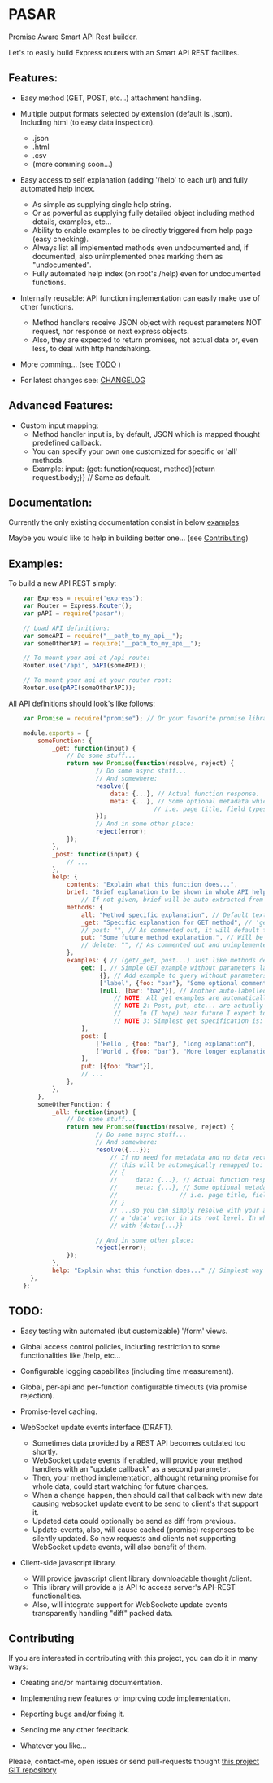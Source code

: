 PASAR
=====

Promise Aware Smart API Rest builder.

Let's to easily build Express routers with an Smart API REST facilites.

<a name="features"></a>Features:
--------------------------------

  * Easy method (GET, POST, etc...) attachment handling.

  * Multiple output formats selected by extension (default is .json). Including html (to easy data inspection).
    - .json
    - .html
    - .csv
    - (more comming soon...)

  * Easy access to self explanation (adding '/help' to each url) and fully automated help index.
    - As simple as supplying single help string.
    - Or as powerful as supplying fully detailed object including method details, examples, etc...
    - Ability to enable examples to be directly triggered from help page (easy checking).
    - Always list all implemented methods even undocumented and, if documented, also unimplemented ones marking them as "undocumented".
    - Fully automated help index (on root's /help) even for undocumented functions.

  * Internally reusable: API function implementation can easily make use of other functions.
    - Method handlers receive JSON object with request parameters NOT request, nor response or next express objects.
    - Also, they are expected to return promises, not actual data or, even less, to deal with http handshaking.

  * More comming... (see [TODO](#TODO) )

  * For latest changes see: [CHANGELOG](CHANGELOG.txt)


<a name="advFeatures"></a>Advanced Features:
--------------------------------------------

  * Custom input mapping:
    - Method handler input is, by default, JSON which is mapped thought predefined callback.
    - You can specify your own one customized for specific or 'all' methods.
    - Example: input: {get: function(request, method){return request.body;}} // Same as default.


<a name="documentation"></a>Documentation:
------------------------------------------

Currently the only existing documentation consist in below [examples](examples)

Maybe you would like to help in building better one... (see [Contributing](#contributing))



<a name="examples"></a>Examples:
--------------------------------

To build a new API REST simply:

```javascript
    var Express = require('express');
    var Router = Express.Router();
    var pAPI = require("pasar");

    // Load API definitions:
    var someAPI = require("__path_to_my_api__");
    var someOtherAPI = require("__path_to_my_api__");

    // To mount your api at /api route:
    Router.use('/api', pAPI(someAPI));

    // To mount your api at your router root:
    Router.use(pAPI(someOtherAPI));
```


All API definitions should look's like follows:


```javascript
    var Promise = require("promise"); // Or your favorite promise library.

    module.exports = {
        someFunction: {
            _get: function(input) {
                // Do some stuff...
                return new Promise(function(resolve, reject) {
                        // Do some async stuff...
                        // And somewhere:
                        resolve({
                            data: {...}, // Actual function response.
                            meta: {...}, // Some optional metadata which could be used by many output filteres.
                                        // i.e. page title, field types, etc...
                        });
                        // And in some other place:
                        reject(error);
                });
            },
            _post: function(input) {
                // ...
            },
            help: {
                contents: "Explain what this function does...",
                brief: "Brief explanation to be shown in whole API help index",
                    // If not given, brief will be auto-extracted from contents.
                methods: {
                    all: "Method specific explanation", // Default text. I ommitted, defaults to "(Undocumented)".
                    _get: "Specific explanation for GET method", // 'get' and '_get' are threated the same.
                    // post: "", // As commented out, it will default to "all" text.
                    put: "Some future method explanation.", // Will be marked as "UNIMPLEMENTD".
                    // delete: "", // As commented out and unimplemented, will NOT be shown.
                },
                examples: { // (get/_get, post...) Just like methods definitions...
                    get: [, // Simple GET example without parameters labelled by its url.
                         {}, // Add example to query without parameters.
                         ['label', {foo: "bar"}, "Some optional comment"], // Another with parameters.
                         [null, [bar: "baz"}], // Another auto-labelled example.
                             // NOTE: All get examples are automatically linked to it's url.
                             // NOTE 2: Post, put, etc... are actually linked to "#".
                             //     In (I hope) near future I expect to implement links to them via ajax call (TODO).
                             // NOTE 3: Simplest get specification is: «get: [{}]»,
                    ],
                    post: [
                        ['Hello', {foo: "bar"}, "long explanation"],
                        ['World', {foo: "bar"}, "More longer explanation"],
                    ],
                    put: [{foo: "bar"}],
                    // ...
                },
            },
        },
        someOtherFunction: {
            _all: function(input) {
                // Do some stuff...
                return new Promise(function(resolve, reject) {
                        // Do some async stuff...
                        // And somewhere:
                        resolve({...});
                            // If no need for metadata and no data vector specified,
                            // this will be automagically remapped to:
                            // {
                            //     data: {...}, // Actual function response.
                            //     meta: {...}, // Some optional metadata which could be used by many output filteres.
                            //                 // i.e. page title, field types, etc...
                            // }
                            // ...so you can simply resolve with your actual result EXCEPT if it could contain
                            // a 'data' vector in its root level. In which case you should at least resolve
                            // with {data:{...}}

                        // And in some other place:
                        reject(error);
                });
            },
            help: "Explain what this function does..." // Simplest way to specify minimal help text.
      },
    };
```


<a name="TODO"></a> TODO:
-------------------------

  * Easy testing witn automated (but customizable) '/form' views.

  * Global access control policies, including restriction to some functionalities like /help, etc...

  * Configurable logging capabilites (including time measurement).

  * Global, per-api and per-function configurable timeouts (via promise rejection).

  * Promise-level caching.

  * WebSocket update events interface (DRAFT).
    - Sometimes data provided by a REST API becomes outdated too shortly.
    - WebSocket update events if enabled, will provide your method handlers with an "update callback" as a second parameter.
    - Then, your method implementation, althought returning promise for whole data, could start watching for future changes.
    - When a change happen, then should call that callback with new data causing websocket update event to be send to client's that support it.
    - Updated data could optionally be send as diff from previous.
    - Update-events, also, will cause cached (promise) responses to be silently updated. So new requests and clients not supporting WebSocket update events, will also benefit of them.

  * Client-side javascript library.
    - Will provide javascript client library downloadable thought /client.
    - This library will provide a js API to access server's API-REST functionalities.
    - Also, will integrate support for WebSockete update events transparently handling "diff" packed data.


<a name="contributing"></a>Contributing
---------------------------------------

If you are interested in contributing with this project, you can do it in many ways:

  * Creating and/or mantainig documentation.

  * Implementing new features or improving code implementation.

  * Reporting bugs and/or fixing it.
  
  * Sending me any other feedback.

  * Whatever you like...
    
Please, contact-me, open issues or send pull-requests thought [this project GIT repository](https://github.com/bitifet/pasar)

